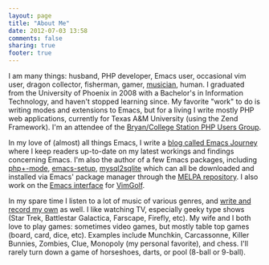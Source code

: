 ```yaml
---
layout: page
title: "About Me"
date: 2012-07-03 13:58
comments: false
sharing: true
footer: true
---
```

I am many things: husband, PHP developer, Emacs user, occasional vim user, dragon collector, fisherman, gamer, [musician](https://sites.google.com/site/bzwahr/music), human. I graduated from the University of Phoenix in 2008 with a Bachelor's in Information Technology, and haven't stopped learning since. My favorite "work" to do is writing modes and extensions to Emacs, but for a living I write mostly PHP web applications, currently for Texas A&M University (using the Zend Framework). I'm an attendee of the [Bryan/College Station PHP Users Group](http://bcsphp.eventbrite.com/).

In my love of (almost) all things Emacs, I write a [blog called Emacs Journey](http://emacs-journey.blogspot.com/) where I keep readers up-to-date on my latest workings and findings concerning Emacs. I'm also the author of a few Emacs packages, including [php+-mode](https://github.com/echosa/phpplus-mode), [emacs-setup](https://github.com/echosa/emacs-setup), [mysql2sqlite](https://github.com/echosa/emacs-mysql2sqlite) which can all be downloaded and installed via Emacs' package manager through the [MELPA repository](http://melpa.milkbox.net/). I also work on the [Emacs interface](https://github.com/echosa/vimgolf) for [VimGolf](http://www.vimgolf.com/).

In my spare time I listen to a lot of music of various genres, and [write and record my own](https://sites.google.com/site/bzwahr/music) as well. I like watching TV, especially geeky type shows (Star Trek, Battlestar Galactica, Farscape, Firefly, etc). My wife and I both love to play games: sometimes video games, but mostly table top games (board, card, dice, etc). Examples include Munchkin, Carcassonne, Killer Bunnies, Zombies, Clue, Monopoly (my personal favorite), and chess. I'll rarely turn down a game of horseshoes, darts, or pool (8-ball or 9-ball).

